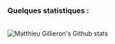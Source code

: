 ### Quelques statistiques :

<br clear="both">

<div align="left">
	<img src="https://github-readme-stats.vercel.app/api?username=MatthieuGillieron&show_icons=true&locale=en&layout=compact&line_height=20&title_color=7A7ADB&icon_color=2234AE&text_color=D3D3D3&bg_color=0,000000,130F40" alt="Matthieu Gillieron's Github stats">
</div>
